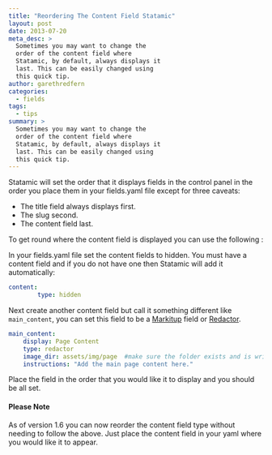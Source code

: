 ```yaml
---
title: "Reordering The Content Field Statamic"
layout: post
date: 2013-07-20
meta_desc: >
  Sometimes you may want to change the
  order of the content field where
  Statamic, by default, always displays it
  last. This can be easily changed using
  this quick tip.
author: garethredfern
categories:
  - fields
tags:
  - tips
summary: >
  Sometimes you may want to change the
  order of the content field where
  Statamic, by default, always displays it
  last. This can be easily changed using
  this quick tip.
---
```


Statamic will set the order that it displays fields in the control panel in the order you place them in your fields.yaml file except for three caveats:

- The title field always displays first.
- The slug second.
- The content field last.

To get round where the content field is displayed you can use the following :

In your fields.yaml file set the content fields to hidden. You must have a content field and if you do not have one then Statamic will add it automatically:

~~~yaml
content:
		type: hidden
~~~

Next create another content field but call it something different like `main_content`, you can set this field to be a [Markitup](http://statamic.com/learn/documentation/fieldtypes/markitup) field or [Redactor](http://statamic.com/learn/documentation/fieldtypes/redactor).

~~~yaml
main_content:
	display: Page Content
	type: redactor
	image_dir: assets/img/page  #make sure the folder exists and is writable
	instructions: "Add the main page content here."
~~~

Place the field in the order that you would like it to display and you should be all set.

#### Please Note
As of version 1.6 you can now reorder the content field type without needing to follow the above. Just place the content field in your yaml where you would like it to appear.
